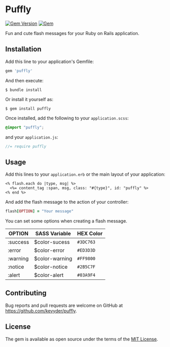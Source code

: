 # Puffly

[![Gem Version](https://badge.fury.io/rb/puffly.svg)](https://badge.fury.io/rb/puffly)
[![Gem](https://img.shields.io/gem/dt/puffly)](https://rubygems.org/gems/puffly)

Fun and cute flash messages for your Ruby on Rails application.

## Installation

Add this line to your application's Gemfile:

  ```ruby
  gem 'puffly'
  ```

And then execute:

    $ bundle install

Or install it yourself as:

    $ gem install puffly

Once installed, add the following to your `application.scss`:

  ```scss
  @import "puffly";
  ```

and your `application.js`:

  ```js
  //= require puffly
  ```

## Usage

Add this lines to your `application.erb` or the main layout of your application:

  ```erb
  <% flash.each do |type, msg| %>
    <%= content_tag :span, msg, class: "#{type}", id: "puffly" %>
  <% end %>
  ```

And add the flash message to the action of your controller:

   ```ruby
   flash[OPTION] = "Your message"
   ```

You can set some options when creating a flash message.

   OPTION | SASS Variable | HEX Color
   ------------ | ------------- | -------------
   :success | $color-sucess | `#3DC763`
   :error | $color-error | `#ED3D3D`
   :warning | $color-warning | `#FF9800`
   :notice | $color-notice | `#2B5C7F`
   :alert  | $color-alert  | `#03A9F4`

## Contributing

Bug reports and pull requests are welcome on GitHub at https://github.com/kevyder/puffly.


## License

The gem is available as open source under the terms of the [MIT License](http://opensource.org/licenses/MIT).
